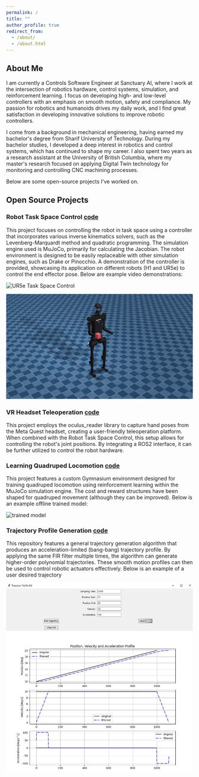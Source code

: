 ```yaml
---
permalink: /
title: ""
author_profile: true
redirect_from: 
  - /about/
  - /about.html
---
```


**About Me**
--------

I am currently a Controls Software Engineer at Sanctuary AI, where I work at the intersection of robotics hardware, control systems, simulation, and reinforcement learning. I focus on developing high- and low-level controllers with an emphasis on smooth motion, safety and compliance. 
My passion for robotics and humanoids drives my daily work, and I find great satisfaction in developing innovative solutions to improve robotic controllers. 

I come from a background in mechanical engineering, having earned my bachelor's degree from Sharif University of Technology. During my bachelor studies, I developed a deep interest in robotics and control systems, which has continued to shape my career. I also spent two years as a research assistant at the University of British Columbia, where my master's research focused on applying Digital Twin technology for monitoring and controlling CNC machining processes.


Below are some open-source projects I've worked on.

**Open Source Projects**
--------

### Robot Task Space Control [code](https://github.com/parsa25b/robot_task_space_control)
This project focuses on controlling the robot in task space using a controller that incorporates various inverse kinematics solvers, such as the Levenberg-Marquardt method and quadratic programming. The simulation engine used is MuJoCo, primarily for calculating the Jacobian. The robot environment is designed to be easily replaceable with other simulation engines, such as Drake or Pinocchio. A demonstration of the controller is provided, showcasing its application on different robots (H1 and UR5e) to control the end effector pose. Below are example video demonstrations:

![UR5e Task Space Control](https://github.com/parsa25b/parsa-bakhshandeh.github.io/blob/main/images/ur5e_task_space_control.gif?raw=true)

![h1 right arm Task Space Control](https://github.com/parsa25b/parsa-bakhshandeh.github.io/blob/main/images/h1_right_arm_task_space_control.gif?raw=true)

### VR Headset Teleoperation [code]()
This project employs the oculus_reader library to capture hand poses from the Meta Quest headset, creating a user-friendly teleoperation platform. When combined with the Robot Task Space Control, this setup allows for controlling the robot's joint positions. By integrating a ROS2 interface, it can be further utilized to control the robot hardware.

### Learning Quadruped Locomotion [code](https://github.com/parsa25b/quadruped-rl-locomotion)
This project features a custom Gymnasium environment designed for training quadruped locomotion using reinforcement learning within the MuJoCo simulation engine. The cost and reward structures have been shaped for quadruped movement (although they can be improved). Below is an example offline trained model:

![trained model](https://github.com/parsa25b/parsa-bakhshandeh.github.io/blob/main/images/341280291-8afddece-8186-4b9d-8352-594dcef4d53d.gif?raw=true)

### Trajectory Profile Generation [code](https://github.com/parsa25b/trajectory_generation)
This repository features a general trajectory generation algorithm that produces an acceleration-limited (bang-bang) trajectory profile. By applying the same FIR filter multiple times, the algorithm can generate higher-order polynomial trajectories. These smooth motion profiles can then be used to control robotic actuators effectively. Below is an example of a user desired trajectory

![alt text](https://raw.githubusercontent.com/parsa25b/parsa-bakhshandeh.github.io/refs/heads/main/images/GUI_TG.JPG)


